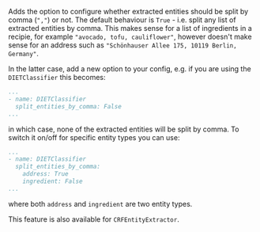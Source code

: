 Adds the option to configure whether extracted entities should be split by comma (`","`) or not. The default behaviour is `True` - i.e. split any list of extracted entities by comma. This makes sense for a list of ingredients in a recipie, for example `"avocado, tofu, cauliflower"`, however doesn't make sense for an address such as `"Schönhauser Allee 175, 10119 Berlin, Germany"`.

In the latter case, add a new option to your config, e.g. if you are using the `DIETClassifier` this becomes:

```yaml
...
- name: DIETClassifier
  split_entities_by_comma: False
...
```

in which case, none of the extracted entities will be split by comma. To switch it on/off for specific entity types you can use:

```yaml
...
- name: DIETClassifier
  split_entities_by_comma: 
    address: True
    ingredient: False
...
```

where both `address` and `ingredient` are two entity types. 

This feature is also available for `CRFEntityExtractor`.
